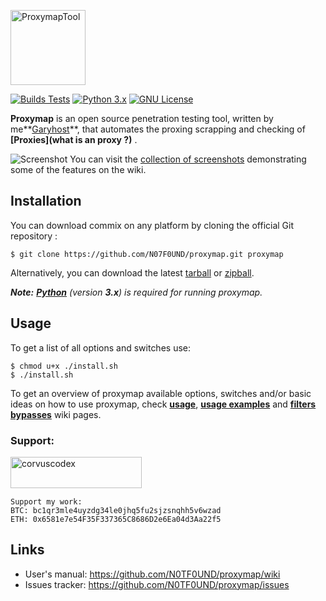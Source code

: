 <p align="left">
  <img alt="ProxymapTool" src="" height="120" />
  <p align="left">
    <a href="https://github.com/N07F0UND/proxymap/actions/workflows/builds.yml"><img alt="Builds Tests" src="https://github.com/N07F0UND/proxymap/actions/workflows/builds.yml/badge.svg"></a>
    <a href="http://www.python.org/download/"><img alt="Python 3.x" src="https://img.shields.io/badge/python-3.x-yellow.svg"></a>
    <a href="https://github.com/N07F0UND/proxymap/blob/master/LICENSE.txt"><img alt="GNU License" src="https://img.shields.io/badge/license-GPLv3-red.svg"></a>
    <!-- <a href="https://github.com/N07F0UND/proxymap/issues?q=is%3Aissue+is%3Aclosed"><img alt="GitHub closed issues" src="https://img.shields.io/github/issues-closed-raw/commixproject/commix.svg?colorB=ff0000"></a> -->
  </p>
</p>

**Proxymap**  is an open source penetration testing tool, written by me**[Garyhost](https://github.com/N07F0UND)**, that automates the proxing scrapping and checking of **[Proxies](what is an proxy ?)** .

![Screenshot]()
You can visit the [collection of screenshots](https://github.com/N07F0UND/proxymap/wiki/Screenshots) demonstrating some of the features on the wiki.

## Installation

You can download commix on any platform by cloning the official Git repository :

    $ git clone https://github.com/N07F0UND/proxymap.git proxymap

Alternatively, you can download the latest [tarball](https://github.com/N07F0UND/proxymap/tarball/master) or [zipball](https://github.com/commixproject/commix/zipball/master).

*__Note:__ **[Python](http://www.python.org/download/)** (version **3.x**) is required for running proxymap.*

## Usage

To get a list of all options and switches use:

    $ chmod u+x ./install.sh
    $ ./install.sh

To get an overview of proxymap available options, switches and/or basic ideas on how to use proxymap, check **[usage](https://github.com/N07F0UND/proxymap/wiki/Usage)**, **[usage examples](https://github.com/N07F0UND/proxymap/wiki/Usage-Examples)** and **[filters bypasses](https://github.com/N07F0UND/proxymap/wiki/Filters-Bypasses)** wiki pages.


<h3 align="left">Support:</h3>
<p>
    <a href="https://www.buymeacoffee.com/notfound">
        <img align="left" src="https://cdn.buymeacoffee.com/buttons/v2/default-yellow.png" height="50" width="210" alt="corvuscodex" />
    </a>
</p>

<br>
<br>
<br>

```
Support my work:
BTC: bc1qr3mle4uyzdg34le0jhq5fu2sjzsnqhh5v6wzad
ETH: 0x6581e7e54F35F337365C8686D2e6Ea04d3Aa22f5
```

## Links

* User's manual: https://github.com/N0TF0UND/proxymap/wiki
* Issues tracker: https://github.com/N0TF0UND/proxymap/issues

